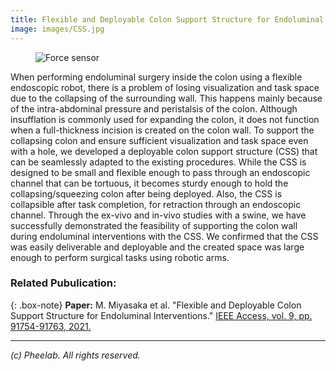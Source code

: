 ```yaml
---
title: Flexible and Deployable Colon Support Structure for Endoluminal Interventions
image: images/CSS.jpg
---
```



<figure class="figure">
  <img src="https://pheelab.github.io/images/CSS.jpg" alt="Force sensor">
</figure>


When performing endoluminal surgery inside the colon using a flexible endoscopic robot, there is a problem of losing visualization and task space due to the collapsing of the surrounding wall. This happens mainly because of the intra-abdominal pressure and peristalsis of the colon. Although insufflation is commonly used for expanding the colon, it does not function when a full-thickness incision is created on the colon wall. To support the collapsing colon and ensure sufficient visualization and task space even with a hole, we developed a deployable colon support structure (CSS) that can be seamlessly adapted to the existing procedures. While the CSS is designed to be small and flexible enough to pass through an endoscopic channel that can be tortuous, it becomes sturdy enough to hold the collapsing/squeezing colon after being deployed. Also, the CSS is collapsible after task completion, for retraction through an endoscopic channel. Through the ex-vivo and in-vivo studies with a swine, we have successfully demonstrated the feasibility of supporting the colon wall during endoluminal interventions with the CSS. We confirmed that the CSS was easily deliverable and deployable and the created space was large enough to perform surgical tasks using robotic arms.



### Related Pubulication: 

{: .box-note}
**Paper:** M. Miyasaka et al. "Flexible and Deployable Colon Support Structure for Endoluminal Interventions." [IEEE Access, vol. 9, pp. 91754-91763, 2021.](https://doi.org/10.1109/ACCESS.2021.3090411)



[//]: # (---)

[//]: # (## Gallery)

[//]: # (![Ex-vivo test setup]&#40;https://pheelab.github.io/images/ex-vivo.jpg&#41;)

[//]: # (<center>Figure: Ex-vivo test setup. </center>)


---
*(c)  Pheelab. All rights reserved.*

